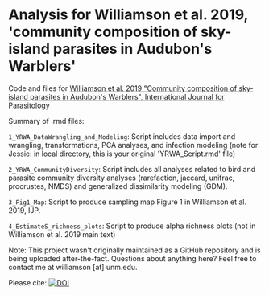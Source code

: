 # Analysis for Williamson et al. 2019, 'community composition of sky-island parasites in Audubon's Warblers'

Code and files for [Williamson et al. 2019 "Community composition of sky-island parasites in Audubon's Warblers", International Journal for Parasitology](https://doi.org/10.1016/j.ijpara.2018.11.012)

Summary of .rmd files: 

`1_YRWA_DataWrangling_and_Modeling`: Script includes data import and wrangling, transformations, PCA analyses, and infection modeling (note for Jessie: in local directory, this is your original 'YRWA_Script.rmd' file)

`2_YRWA_CommunityDiversity`: Script includes all analyses related to bird and parasite community diversity analyses (rarefaction, jaccard, unifrac, procrustes, NMDS) and generalized dissimilarity modeling (GDM). 

`3_Fig1_Map`: Script to produce sampling map Figure 1 in Williamson et al. 2019, IJP. 

`4_EstimateS_richness_plots`: Script to produce alpha richness plots (not in Williamson et al. 2019 main text)

Note: This project wasn't originally maintained as a GitHub repository and is being uploaded after-the-fact. Questions about anything here? Feel free to contact me at williamson [at] unm.edu. 

Please cite: [![DOI](https://zenodo.org/badge/308946184.svg)](https://zenodo.org/badge/latestdoi/308946184)